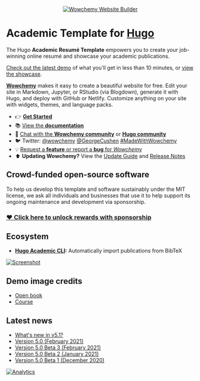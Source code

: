 <p align="center"><a href="https://wowchemy.com" target="_blank" rel="noopener"><img src="https://wowchemy.com/img/logo_200px.png" alt="Wowchemy Website Builder"></a></p>

# Academic Template for [Hugo](https://github.com/gohugoio/hugo)

The Hugo **Academic Resumé Template** empowers you to create your job-winning online resumé and showcase your academic publications.

[Check out the latest demo](https://academic-demo.netlify.app/) of what you'll get in less than 10 minutes, or [view the showcase](https://wowchemy.com/user-stories/).

[**Wowchemy**](https://wowchemy.com) makes it easy to create a beautiful website for free. Edit your site in Markdown, Jupyter, or RStudio (via Blogdown), generate it with Hugo, and deploy with GitHub or Netlify. Customize anything on your site with widgets, themes, and language packs.

- 👉 [**Get Started**](https://wowchemy.com/templates/)
- 📚 [View the **documentation**](https://wowchemy.com/docs/)
- 💬 [Chat with the **Wowchemy community**](https://discord.gg/z8wNYzb) or [**Hugo community**](https://discourse.gohugo.io)
- 🐦 Twitter: [@wowchemy](https://twitter.com/wowchemy) [@GeorgeCushen](https://twitter.com/GeorgeCushen) [#MadeWithWowchemy](https://twitter.com/search?q=(%23MadeWithWowchemy%20OR%20%23MadeWithAcademic)&src=typed_query)
- 💡 [Request a **feature** or report a **bug** for _Wowchemy_](https://github.com/wowchemy/wowchemy-hugo-modules/issues)
- ⬆️ **Updating Wowchemy?** View the [Update Guide](https://wowchemy.com/docs/guide/update/) and [Release Notes](https://wowchemy.com/updates/)

## Crowd-funded open-source software

To help us develop this template and software sustainably under the MIT license, we ask all individuals and businesses that use it to help support its ongoing maintenance and development via sponsorship.

### [❤️ Click here to unlock rewards with sponsorship](https://wowchemy.com/plans/)

## Ecosystem

* **[Hugo Academic CLI](https://github.com/wowchemy/hugo-academic-cli):** Automatically import publications from BibTeX

[![Screenshot](https://raw.githubusercontent.com/wowchemy/wowchemy-hugo-modules/master/academic.png)](https://wowchemy.com)

## Demo image credits

- [Open book](https://unsplash.com/photos/J4kK8b9Fgj8)
- [Course](https://unsplash.com/photos/JKUTrJ4vK00)

## Latest news
<!--START_SECTION:news-->
* [What&#39;s new in v5.1?](https:&#x2F;&#x2F;wowchemy.com&#x2F;blog&#x2F;whats-new-in-v5.1&#x2F;)
* [Version 5.0 (February 2021)](https:&#x2F;&#x2F;wowchemy.com&#x2F;blog&#x2F;version-5.0-february-2021&#x2F;)
* [Version 5.0 Beta 3 (February 2021)](https:&#x2F;&#x2F;wowchemy.com&#x2F;blog&#x2F;version-5.0-beta-3-february-2021&#x2F;)
* [Version 5.0 Beta 2 (January 2021)](https:&#x2F;&#x2F;wowchemy.com&#x2F;blog&#x2F;version-5.0-beta-2-january-2021&#x2F;)
* [Version 5.0 Beta 1 (December 2020)](https:&#x2F;&#x2F;wowchemy.com&#x2F;blog&#x2F;version-5.0-beta-1-december-2020&#x2F;)<!--Updated at 1620380764490-->

<!--END_SECTION:news-->

[![Analytics](https://ga-beacon.appspot.com/UA-78646709-2/starter-academic/readme?pixel)](https://github.com/igrigorik/ga-beacon)
